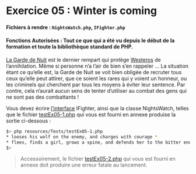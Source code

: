 # Exercice 05 : Winter is coming
#### Fichiers à rendre : `NightsWatch.php`, `IFighter.php`
#### Fonctions Autorisées : Tout ce que qui a été vu depuis le début de la formation et toute la bibliothèque standard de PHP.

[La Garde de Nuit](https://gameofthrones.fandom.com/fr/wiki/Garde_de_Nuit) est le dernier rempart qui protège [Westeros](https://gameofthrones.fandom.com/fr/wiki/Westeros) de l’annihilation.
Même si personne n’a l’air de bien s’en rappeler ...
La situation étant ce qu’elle est, la Garde de Nuit se voit bien obligée de recruter tous ceux qu’elle peut attirer, que ce soient les rares qui y voient un honneur, ou les criminels qui cherchent par tous les moyens à éviter leur sentence.
Par contre, cela n’aurait aucun sens de tenter d’utiliser au combat des gens qui ne sont pas des combattants !

Vous devez écrire [l’interface](https://www.php.net/manual/fr/language.oop5.interfaces.php) IFighter, ainsi que la classe NightsWatch, telles que le fichier [testEx05-1.php](../../../resources/Tests/testEx05-1.php) qui vous est fourni en annexe produise la sortie ci-dessous :

```bash
$> php resources/Tests/testEx05-1.php
* looses his wolf on the enemy, and charges with courage *
* flees, finds a girl, grows a spine, and defends her to the bitter end *
$>
```

>Accessoirement, le fichier [testEx05-2.php](../../../resources/Tests/testEx05-2.php) qui vous est fourni en annexe doit produire une erreur fatale au lancement.